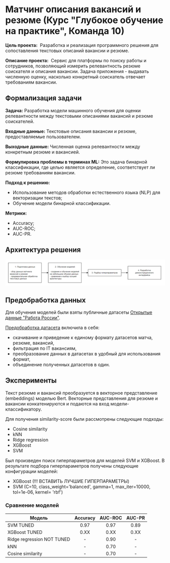 # Матчинг описания вакансий и резюме (Курс "Глубокое обучение на практике", Команда 10)

**Цель проекта:** 
Разработка и реализация программного решения для сопоставления текстовых описаний вакансии и резюме.

**Описание проекта:** 
Сервис для платформы по поиску работы и сотрудников, позволяющий измерить релевантность резюме соискателя и  описания вакансии. Задача приложения - выдавать численную оценку, насколько конкретный соискатель отвечает требованиям вакансии.

## Формализация задачи

**Задача:**
Разработка модели машинного обучения для оценки релевантности между текстовыми описаниями вакансий и резюме соискателей.

**Входные данные:** 
Текстовые описания вакансии и резюме, предоставляемые пользователем.

**Выходные данные:**
Численная оценка релевантности между конкретным резюме и вакансией.

**Формулировка проблемы в терминах ML:**
Это задача бинарной классификации, где целью является определение, соответствует ли резюме требованиям вакансии.

**Подход к решению:**
- Использование методов обработки естественного языка (NLP) для векторизации текстов;
- Обучение модели бинарной классификации.

**Метрики:**
- Accuracy;
- AUC-ROC;
- AUC-PR.


## Архитектура решения
![Архитектура решения](https://github.com/ArinaOwl/vacancy_resume_matching/blob/main/architecture.png)

## Предобработка данных
Для обучения моделей были взяты публичные датасеты [Открытые данные "Работа России"](https://trudvsem.ru/opendata/datasets).

[Предобработка датасета](https://github.com/ArinaOwl/vacancy_resume_matching/blob/main/data_preprocessing.ipynb) включила в себя:
- скачивание и приведение к единому формату датасетов матча, резюме, вакансий,
- фильтрация по IT вакансиям,
- преобразование данных в датасетах в удобный для использования формат,
- объединение полученных датасетов в один.

  
## Эксперименты

Текст резюме и вакансий преобразуется в векторное представление (embeddings) моделью Bert. Векторные представления для резюме и вакансии конкатенируются и подаются на вход модели-классификатору.

Для получения similarity-score были рассмотрены следующие подходы:
- Cosine similarity
- kNN
- Ridge regression
- XGBoost
- SVM

Был произведен поиск гиперпараметров для моделей SVM и XGBoost. В результате подбора гиперпараметров получены следующие конфигурации моделей:
- XGBoost (!!! ВСТАВИТЬ ЛУЧШИЕ ГИПЕРПАРАМЕТРЫ)
- SVM (C=10, class_weight='balanced', gamma=1, max_iter=10000, tol=1e-06, kernel= 'rbf')

### Сравнение моделей
| Модель       | Accuracy| AUC-ROC |AUC-PR|
| -------------|:-------:| :------:|:----:|
| SVM   TUNED |0.97|0.97|0.89|
| XGBoost TUNED|0.XX|0.XX|0.XX|
| Ridge regression NOT TUNED |-|0.90|-|
| kNN |-|0.70|-|
| Cosine similarity |-|0.70|-|
